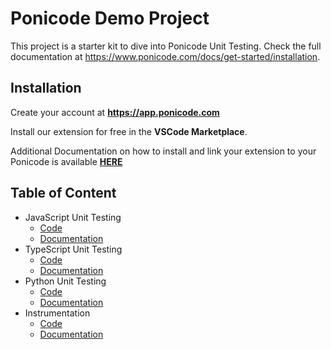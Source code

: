 # Ponicode Demo Project

This project is a starter kit to dive into Ponicode Unit Testing. Check the full documentation at https://www.ponicode.com/docs/get-started/installation.

## Installation
Create your account at **https://app.ponicode.com**

Install our extension for free in the **VSCode Marketplace**. 

Additional Documentation on how to install and link your extension to your Ponicode is available [**HERE**](TODO:DOCLINK)

## Table of Content
- JavaScript Unit Testing
    - [Code][js-md]
    - [Documentation](.)
- TypeScript Unit Testing
    - [Code][ts-md]
    - [Documentation](.)
- Python Unit Testing
    - [Code][py-md]
    - [Documentation](.)
- Instrumentation
    - [Code][inst-md]
    - [Documentation](.)



[py-md]: ./python/README.md
[js-md]: ./javascript/README.md
[ts-md]: ./typescript/README.md
[inst-md]: ./instrumenter/README.md